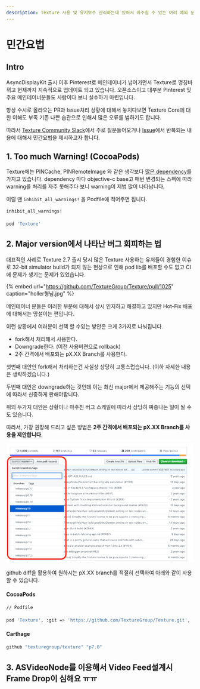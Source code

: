 ```yaml
---
description: Texture 사용 및 유지보수 관리하는데 있어서 마주칠 수 있는 여러 예외 문제에 대한 처리방법에 대해서 소개합니다.
---
```


# 민간요법

## Intro

AsyncDisplayKit 출시 이후 Pinterest로 메인테이너가 넘어가면서 Texture로 명칭바뀌고 현재까지 지속적으로 업데이트 되고 있습니다. 오픈소스이고 대부분 Pinterest 및 주요 메인테이너분들도 사람이다 보니 실수하기 마련입니다. 

항상 수시로 올라오는 PR과 Issue처리 상황에 대해서 놓치다보면 Texture Core에 대한 이해도 부족 기존 나쁜 습관으로 인해서 많은 오류를 범하기도 합니다. 

따라서 [Texture Community Slack](http://texturegroup.org/slack.html)에서 주로 질문들어오거나 [Issue](https://github.com/TextureGroup/Texture/issues)에서 반복되는 내용에 대해서 민간요법을 제시하고자 합니다. 

## 1. Too much Warning! \(CocoaPods\)

Texture에는 PINCache, PINRemoteImage 와 같은 생각보다 [많은 dependency](https://github.com/TextureGroup/Texture/blob/master/Texture.podspec)를 가지고 있습니다. dependency 마다 objective-c base고 매번 변경되는 스펙에 따라 warning를 처리를 자주 못해주다 보니 warning이 제법 많이 나타납니다. 

이럴 땐 `inhibit_all_warnings!` 을 Podfile에 적어주면 됩니다.

```bash
inhibit_all_warnings!

pod 'Texture'
```

## 2. Major version에서 나타난 버그 회피하는 법

대표적인 사례로 Texture 2.7 출시 당시 많은 Texture 사용하는 유저들이 경험한 이슈로 32-bit simulator build가 되지 않는 현상으로 인해 pod lib를 배포할 수도 없고 CI에 문제가 생기는 문제가 있었습니다. 

{% embed url="https://github.com/TextureGroup/Texture/pull/1025" caption="holler형님.jpg" %}



메인테이너 분들은 이러한 부분에 대해서 상시 인지하고 해결하고 있지만 Hot-Fix 배포에 대해서는 망설이는 편입니다. 

이런 상황에서 여러분이 선택 할 수있는 방안은 크게 3가지로 나눠집니다.

* fork해서 처리해서 사용한다.
* Downgrade한다. \(이전 사용버젼으로 rollback\)
* 2주 간격에서 배포되는 pX.XX Branch를 사용한다.

첫번째 대안인 fork해서 처리하는건 사실상 상당히 고통스럽습니다. \(이하 자세한 내용은 생략하겠습니다.\)

두번째 대안은 downgrade하는 것인데 이는 최신 major에서 제공해주는 기능의 선택에 따라서 신중하게 판해야합니다. 

위의 두가지 대안은 상황이나 마주친 버그 스케일에 따라서 상당히 짜증나는 일이 될 수도 있습니다. 

따라서, 가장 권장해 드리고 싶은 방법은 **2주 간격에서 배포되는 pX.XX Branch를 사용을 제안합니다.** 

![](../.gitbook/assets/2019-04-10-2.18.01.png)

github diff을 활용하여 원하시는 pX.XX branch를 적절히 선택하여 아래와 같이 사용할 수 있습니다.

#### CocoaPods

```bash
// Podfile

pod 'Texture', :git => 'https://github.com/TextureGroup/Texture.git', :branch => 'p7.0'
```

#### Carthage

```bash
github "texturegroup/texture" "p7.0"
```

## 3. ASVideoNode를 이용해서 Video Feed설계시 Frame Drop이 심해요 ㅠㅠ 






